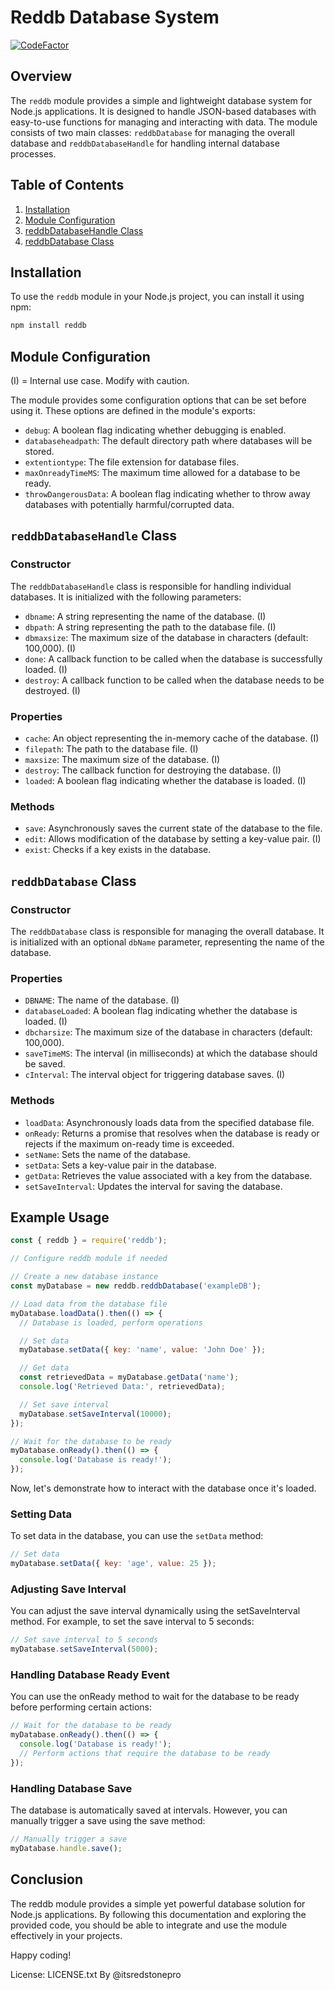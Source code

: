 # Reddb Database System
[![CodeFactor](https://www.codefactor.io/repository/github/itsredpro/reddb/badge)](https://www.codefactor.io/repository/github/itsredpro/reddb)

## Overview

The `reddb` module provides a simple and lightweight database system for Node.js applications. It is designed to handle JSON-based databases with easy-to-use functions for managing and interacting with data. The module consists of two main classes: `reddbDatabase` for managing the overall database and `reddbDatabaseHandle` for handling internal database processes.

## Table of Contents

1. [Installation](#installation)
2. [Module Configuration](#module-configuration)
3. [reddbDatabaseHandle Class](#reddbdatabasehandle-class)
4. [reddbDatabase Class](#reddbdatabase-class)

## Installation

To use the `reddb` module in your Node.js project, you can install it using npm:

```bash
npm install reddb
```

## Module Configuration

(I) = Internal use case. Modify with caution.

The module provides some configuration options that can be set before using it. These options are defined in the module's exports:

- `debug`: A boolean flag indicating whether debugging is enabled.
- `databaseheadpath`: The default directory path where databases will be stored.
- `extentiontype`: The file extension for database files.
- `maxOnreadyTimeMS`: The maximum time allowed for a database to be ready.
- `throwDangerousData`: A boolean flag indicating whether to throw away databases with potentially harmful/corrupted data.

## `reddbDatabaseHandle` Class

### Constructor

The `reddbDatabaseHandle` class is responsible for handling individual databases. It is initialized with the following parameters:

- `dbname`: A string representing the name of the database. (I)
- `dbpath`: A string representing the path to the database file. (I)
- `dbmaxsize`: The maximum size of the database in characters (default: 100,000). (I)
- `done`: A callback function to be called when the database is successfully loaded. (I)
- `destroy`: A callback function to be called when the database needs to be destroyed. (I)

### Properties

- `cache`: An object representing the in-memory cache of the database. (I)
- `filepath`: The path to the database file. (I)
- `maxsize`: The maximum size of the database. (I)
- `destroy`: The callback function for destroying the database. (I)
- `loaded`: A boolean flag indicating whether the database is loaded. (I)

### Methods

- `save`: Asynchronously saves the current state of the database to the file. 
- `edit`: Allows modification of the database by setting a key-value pair. (I)
- `exist`: Checks if a key exists in the database.

## `reddbDatabase` Class

### Constructor

The `reddbDatabase` class is responsible for managing the overall database. It is initialized with an optional `dbName` parameter, representing the name of the database.

### Properties

- `DBNAME`: The name of the database. (I)
- `databaseLoaded`: A boolean flag indicating whether the database is loaded. (I)
- `dbcharsize`: The maximum size of the database in characters (default: 100,000).
- `saveTimeMS`: The interval (in milliseconds) at which the database should be saved.
- `cInterval`: The interval object for triggering database saves. (I)

### Methods

- `loadData`: Asynchronously loads data from the specified database file.
- `onReady`: Returns a promise that resolves when the database is ready or rejects if the maximum on-ready time is exceeded.
- `setName`: Sets the name of the database.
- `setData`: Sets a key-value pair in the database.
- `getData`: Retrieves the value associated with a key from the database.
- `setSaveInterval`: Updates the interval for saving the database.

## Example Usage

```javascript
const { reddb } = require('reddb');

// Configure reddb module if needed

// Create a new database instance
const myDatabase = new reddb.reddbDatabase('exampleDB');

// Load data from the database file
myDatabase.loadData().then(() => {
  // Database is loaded, perform operations

  // Set data
  myDatabase.setData({ key: 'name', value: 'John Doe' });

  // Get data
  const retrievedData = myDatabase.getData('name');
  console.log('Retrieved Data:', retrievedData);

  // Set save interval
  myDatabase.setSaveInterval(10000);
});

// Wait for the database to be ready
myDatabase.onReady().then(() => {
  console.log('Database is ready!');
});
```
Now, let's demonstrate how to interact with the database once it's loaded.

### Setting Data

To set data in the database, you can use the `setData` method:

```javascript
// Set data
myDatabase.setData({ key: 'age', value: 25 });
```

### Adjusting Save Interval

You can adjust the save interval dynamically using the setSaveInterval method. For example, to set the save interval to 5 seconds:

```javascript
// Set save interval to 5 seconds
myDatabase.setSaveInterval(5000);
```

### Handling Database Ready Event

You can use the onReady method to wait for the database to be ready before performing certain actions:

```javascript
// Wait for the database to be ready
myDatabase.onReady().then(() => {
  console.log('Database is ready!');
  // Perform actions that require the database to be ready
});
```

### Handling Database Save

The database is automatically saved at intervals. However, you can manually trigger a save using the save method:

```javascript
// Manually trigger a save
myDatabase.handle.save();
```

## Conclusion

The reddb module provides a simple yet powerful database solution for Node.js applications. By following this documentation and exploring the provided code, you should be able to integrate and use the module effectively in your projects.

Happy coding!

License: LICENSE.txt
By @itsredstonepro
